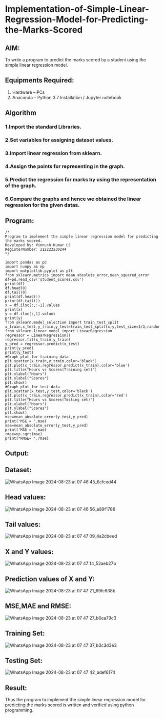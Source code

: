 # Implementation-of-Simple-Linear-Regression-Model-for-Predicting-the-Marks-Scored

## AIM:
To write a program to predict the marks scored by a student using the simple linear regression model.

## Equipments Required:
1. Hardware – PCs
2. Anaconda – Python 3.7 Installation / Jupyter notebook

## Algorithm
### 1.Import the standard Libraries. 
### 2.Set variables for assigning dataset values. 
### 3.Import linear regression from sklearn. 
### 4.Assign the points for representing in the graph. 
### 5.Predict the regression for marks by using the representation of the graph. 
### 6.Compare the graphs and hence we obtained the linear regression for the given datas.

## Program:
```
/*
Program to implement the simple linear regression model for predicting the marks scored.
Developed by: Vinnush Kumar LS
RegisterNumber: 212223230244
*/
```
```
import pandas as pd
import numpy as np
import matplotlib.pyplot as plt
from sklearn.metrics import mean_absolute_error,mean_squared_error
df=pd.read_csv('student_scores.csv')
print(df)
df.head(0)
df.tail(0)
print(df.head())
print(df.tail())
x = df.iloc[:,:-1].values
print(x)
y = df.iloc[:,1].values
print(y)
from sklearn.model_selection import train_test_split
x_train,x_test,y_train,y_test=train_test_split(x,y,test_size=1/3,random_state=0)
from sklearn.linear_model import LinearRegression
regressor = LinearRegression()
regressor.fit(x_train,y_train)
y_pred = regressor.predict(x_test)
print(y_pred)
print(y_test)
#Graph plot for training data
plt.scatter(x_train,y_train,color='black')
plt.plot(x_train,regressor.predict(x_train),color='blue')
plt.title("Hours vs Scores(Training set)")
plt.xlabel("Hours")
plt.ylabel("Scores")
plt.show()
#Graph plot for test data
plt.scatter(x_test,y_test,color='black')
plt.plot(x_train,regressor.predict(x_train),color='red')
plt.title("Hours vs Scores(Testing set)")
plt.xlabel("Hours")
plt.ylabel("Scores")
plt.show()
mse=mean_absolute_error(y_test,y_pred)
print('MSE = ',mse)
mae=mean_absolute_error(y_test,y_pred)
print('MAE = ',mae)
rmse=np.sqrt(mse)
print("RMSE= ",rmse)
```
## Output:

## Dataset:
![WhatsApp Image 2024-08-23 at 07 46 45_6cfced44](https://github.com/user-attachments/assets/5cb56a67-d21a-4d07-a1a1-8968f22a5432)

## Head values:
![WhatsApp Image 2024-08-23 at 07 46 56_a89f1788](https://github.com/user-attachments/assets/27fc127f-31cc-4fd6-9ee2-6054555b5cff)

## Tail values:
![WhatsApp Image 2024-08-23 at 07 47 09_4a2dbeed](https://github.com/user-attachments/assets/f0a8d7b4-9049-4a6b-920d-ad38f8dcb797)


## X and Y values:
![WhatsApp Image 2024-08-23 at 07 47 14_52aeb27b](https://github.com/user-attachments/assets/c4f8f35d-d2cf-4487-881d-c96eba32cbb4)

## Prediction values of X and Y:
![WhatsApp Image 2024-08-23 at 07 47 21_69fc638b](https://github.com/user-attachments/assets/b8345417-268b-4a24-90f5-83de2784b272)

## MSE,MAE and RMSE:
![WhatsApp Image 2024-08-23 at 07 47 27_b0ea79c3](https://github.com/user-attachments/assets/ebeb8151-0af9-4006-92fe-b5def1219fd4)

## Training Set:
![WhatsApp Image 2024-08-23 at 07 47 37_b3c3d3e3](https://github.com/user-attachments/assets/7c155d8d-c8b2-4e96-9ac9-1cab216b0ac7)

## Testing Set:
![WhatsApp Image 2024-08-23 at 07 47 42_adef6174](https://github.com/user-attachments/assets/4a005d24-8aaf-49a4-b73d-01872195940f)







 










## Result:
Thus the program to implement the simple linear regression model for predicting the marks scored is written and verified using python programming.
